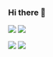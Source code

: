 ### Hi there 👋

<img src="https://img.shields.io/badge/C++-blue.svg?style=flat-square&logo=C++&logoColor=white"/>
<img src="https://img.shields.io/badge/Kotlin-7F52FF?style=flat-square&logo=Kotlin&logoColor=white"/>

<a href="https://github.com/ChocoBreeze"><img src = "https://hits.seeyoufarm.com/api/count/incr/badge.svg?url=https%3A%2F%2Fgithub.com%2FChocoBreeze&count_bg=%23000000&title_bg=%23FF0000&icon=github.svg&icon_color=%23E7E7E7&title=GitHub&edge_flat=false"/></a>
<a href="https://blog.naver.com/ds030337"><img src = "https://hits.seeyoufarm.com/api/count/incr/badge.svg?url=https%3A%2F%2Fblog.naver.com%2Fds030337&count_bg=%23000000&title_bg=%230000FF&icon=github.svg&icon_color=%23E7E7E7&title=Blog&edge_flat=false"/></a>



<!--
**ChocoBreeze/ChocoBreeze** is a ✨ _special_ ✨ repository because its `README.md` (this file) appears on your GitHub profile.

Here are some ideas to get you started:

- 🔭 I’m currently working on ...
- 🌱 I’m currently learning ...
- 👯 I’m looking to collaborate on ...
- 🤔 I’m looking for help with ...
- 💬 Ask me about ...
- 📫 How to reach me: ...
- 😄 Pronouns: ...
- ⚡ Fun fact: ...
-->
